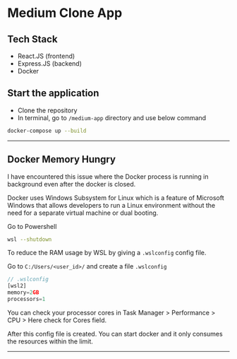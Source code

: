 # Medium Clone App

## Tech Stack
- React.JS (frontend)
- Express.JS (backend)
- Docker

## Start the application

- Clone the repository
- In terminal, go to `/medium-app` directory and use below command

```sh
docker-compose up --build
```
---

## Docker Memory Hungry

I have encountered this issue where the Docker process is running in background even after the docker is closed.

Docker uses Windows Subsystem for Linux which is a feature of Microsoft Windows that allows developers to run a Linux environment without the need for a separate virtual machine or dual booting. 

Go to Powershell

```sh
wsl --shutdown
```

To reduce the RAM usage by WSL by giving a `.wslconfig` config file.

Go to `C:/Users/<user_id>/` and create a file `.wslconfig`

```js
// .wslconfig
[wsl2]
memory=2GB
processors=1
```

You can check your processor cores in Task Manager > Performance > CPU > Here check for Cores field.

After this config file is created. You can start docker and it only consumes the resources within the limit.

---